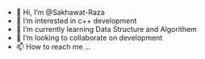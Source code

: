 - 👋 Hi, I’m @Sakhawat-Raza
- 👀 I’m interested in c++ development
- 🌱 I’m currently learning Data Structure and Algorithem
- 💞️ I’m looking to collaborate on development
- 📫 How to reach me ...

<!---
Sakhawat-Raza/Sakhawat-Raza is a ✨ special ✨ repository because its `README.md` (this file) appears on your GitHub profile.
You can click the Preview link to take a look at your changes.
--->
